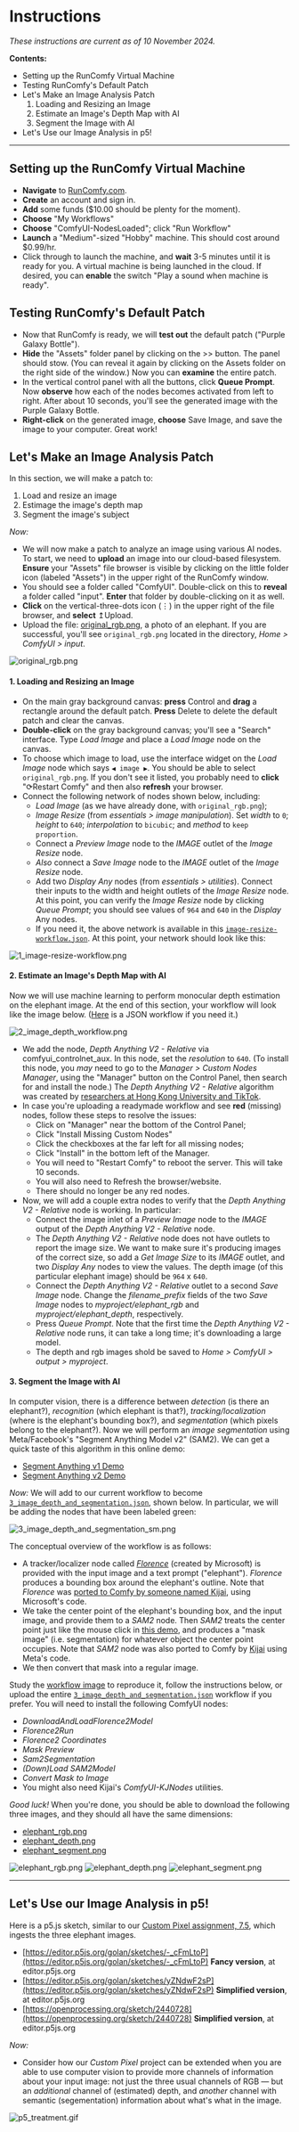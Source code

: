 
# Instructions

*These instructions are current as of 10 November 2024.*

**Contents:** 

* Setting up the RunComfy Virtual Machine
* Testing RunComfy's Default Patch
* Let's Make an Image Analysis Patch
	1. Loading and Resizing an Image
	2. Estimate an Image's Depth Map with AI
	3. Segment the Image with AI
* Let's Use our Image Analysis in p5!


---


## Setting up the RunComfy Virtual Machine

* **Navigate** to [RunComfy.com](https://www.runcomfy.com/). 
* **Create** an account and sign in. 
* **Add** some funds ($10.00 should be plenty for the moment).
* **Choose** "My Workflows" 
* **Choose** "ComfyUI-NodesLoaded"; click "Run Workflow"
* **Launch** a "Medium"-sized "Hobby" machine. This should cost around $0.99/hr.
* Click through to launch the machine, and **wait** 3-5 minutes until it is ready for you. A virtual machine is being launched in the cloud. If desired, you can **enable** the switch "Play a sound when machine is ready".

## Testing RunComfy's Default Patch

* Now that RunComfy is ready, we will **test out** the default patch ("Purple Galaxy Bottle").
* **Hide** the "Assets" folder panel by clicking on the >> button. The panel should stow. (You can reveal it again by clicking on the Assets folder on the right side of the window.) Now you can **examine** the entire patch. 
* In the vertical control panel with all the buttons, click **Queue Prompt**. Now **observe** how each of the nodes becomes activated from left to right. After about 10 seconds, you'll see the generated image with the Purple Galaxy Bottle.
* **Right-click** on the generated image, **choose** Save Image, and save the image to your computer. Great work!

## Let's Make an Image Analysis Patch

In this section, we will make a patch to: 

1. Load and resize an image
2. Estimage the image's depth map
3. Segment the image's subject

*Now:*

* We will now make a patch to analyze an image using various AI nodes. To start, we need to **upload** an image into our cloud-based filesystem. **Ensure** your "Assets" file browser is visible by clicking on the little folder icon (labeled "Assets") in the upper right of the RunComfy window. 
* You should see a folder called "ComfyUI". Double-click on this to **reveal** a folder called "input". **Enter** that folder by double-clicking on it as well.
* **Click** on the vertical-three-dots icon (⋮) in the upper right of the file browser, and **select** ↥Upload. 
* Upload the file: [original_rgb.png](input/original_rgb.png), a photo of an elephant. If you are successful, you'll see `original_rgb.png` located in the directory, *Home > ComfyUI > input*.

![original_rgb.png](input/original_rgb.png)

#### 1. Loading and Resizing an Image

* On the main gray background canvas: **press** Control and **drag** a rectangle around the default patch. **Press** Delete to delete the default patch and clear the canvas.
* **Double-click** on the gray background canvas; you'll see a "Search" interface. Type *Load Image* and place a *Load Image* node on the canvas.
* To choose which image to load, use the interface widget on the *Load Image* node which says `◀ image ▶`. You should be able to select `original_rgb.png`. If you don't see it listed, you probably need to **click** "⟳Restart Comfy" and then also **refresh** your browser.
* Connect the following network of nodes shown below, including: 
  * *Load Image* (as we have already done, with `original_rgb.png`); 
  * *Image Resize* (from *essentials > image manipulation*). Set *width* to `0`; *height* to `640`; *interpolation* to `bicubic`; and *method* to `keep proportion`.
  * Connect a *Preview Image* node to the *IMAGE* outlet of the *Image Resize* node. 
  * *Also* connect a *Save Image* node to the *IMAGE* outlet of the *Image Resize* node. 
  * Add two *Display Any* nodes (from *essentials > utilities*). Connect their inputs to the width and height outlets of the *Image Resize* node. At this point, you can verify the *Image Resize* node by clicking *Queue Prompt*; you should see values of `964` and `640` in the *Display* Any nodes. 
  * If you need it, the above network is available in this [`image-resize-workflow.json`](workflows/1_image-resize-workflow.json). At this point, your network should look like this: 
  
![1_image-resize-workflow.png](workflows/1_image-resize-workflow.png)
  
#### 2. Estimate an Image's Depth Map with AI

Now we will use machine learning to perform monocular depth estimation on the elephant image. At the end of this section, your workflow will look like the image below. ([Here](workflows/2_image_depth_workflow.json) is a JSON workflow if you need it.) 

![2_image_depth_workflow.png](workflows/2_image_depth_workflow.png)

* We add the node, *Depth Anything V2 - Relative* via comfyui_controlnet_aux. In this node, set the *resolution* to `640`. (To install this node, you *may* need to go to the *Manager > Custom Nodes Manager*, using the "Manager" button on the Control Panel, then search for and install the node.) The *Depth Anything V2 - Relative* algorithm was created by [researchers at Hong Kong University and TikTok](https://github.com/DepthAnything/Depth-Anything-V2). 
* In case you're uploading a readymade workflow and see **red** (missing) nodes, follow these steps to resolve the issues: 
	* Click on "Manager" near the bottom of the Control Panel;
	* Click "Install Missing Custom Nodes"
	* Click the checkboxes at the far left for all missing nodes; 
	* Click "Install" in the bottom left of the Manager. 
	* You will need to "Restart Comfy" to reboot the server. This will take 10 seconds. 
	* You will also need to Refresh the browser/website.
	* There should no longer be any red nodes. 
* Now, we will add a couple extra nodes to verify that the *Depth Anything V2 - Relative* node is working. In particular: 
	* Connect the image inlet of a *Preview Image* node to the *IMAGE* output of the *Depth Anything V2 - Relative* node.
	* The *Depth Anything V2 - Relative* node does not have outlets to report the image size. We want to make sure it's producing images of the correct size, so add a *Get Image Size* to its *IMAGE* outlet, and two *Display Any* nodes to view the values. The depth image (of this particular elephant image) should be `964` x `640`.
	* Connect the *Depth Anything V2 - Relative* outlet to a second *Save Image* node. Change the *filename_prefix* fields of the two *Save Image* nodes to *myproject/elephant_rgb* and *myproject/elephant_depth*, respectively. 
	* Press *Queue Prompt*. Note that the first time the *Depth Anything V2 - Relative* node runs, it can take a long time; it's downloading a large model. 
	* The depth and rgb images shold be saved to *Home > ComfyUI > output > myproject*. 

#### 3. Segment the Image with AI

In computer vision, there is a difference between *detection* (is there an elephant?), *recognition* (which elephant is that?), *tracking/localization* (where is the elephant's bounding box?), and *segmentation* (which pixels belong to the elephant?). Now we will perform an *image segmentation* using Meta/Facebook's "Segment Anything Model v2" (SAM2). We can get a quick taste of this algorithm in this online demo: 

* [Segment Anything v1 Demo](https://segment-anything.com/)
* [Segment Anything v2 Demo](https://sam2.metademolab.com/demo) 

*Now:* We will add to our current workflow to become [`3_image_depth_and_segmentation.json`](workflows/3_image_depth_and_segmentation.json), shown below. In particular, we will be adding the nodes that have been labeled green:

![3_image_depth_and_segmentation_sm.png](workflows/3_image_depth_and_segmentation_sm.png)

The conceptual overview of the workflow is as follows: 

* A tracker/localizer node called [*Florence*](https://www.microsoft.com/en-us/research/project/projectflorence/) (created by Microsoft) is provided with the input image and a text prompt ("elephant"). *Florence* produces a bounding box around the elephant's outline. Note that *Florence* was [ported to Comfy by someone named Kijai](https://github.com/kijai/ComfyUI-Florence2), using Microsoft's code.
* We take the center point of the elephant's bounding box, and the input image, and provide them to a *SAM2* node. Then *SAM2* treats the center point just like the mouse click in [this demo](https://segment-anything.com/), and produces a "mask image" (i.e. segmentation) for whatever object the center point occupies. Note that *SAM2* node was also ported to Comfy by [Kijai](https://github.com/kijai/ComfyUI-segment-anything-2) using Meta's code.
* We then convert that mask into a regular image.

Study the [workflow image](workflows/3_image_depth_and_segmentation_sm.png) to reproduce it, follow the instructions below, or upload the entire [`3_image_depth_and_segmentation.json`](workflows/3_image_depth_and_segmentation.json) workflow if you prefer. You will need to install the following ComfyUI nodes: 

* *DownloadAndLoadFlorence2Model* 
* *Florence2Run*
* *Florence2 Coordinates*
* *Mask Preview*
* *Sam2Segmentation*
* *(Down)Load SAM2Model*
* *Convert Mask to Image*
* You might also need Kijai's *ComfyUI-KJNodes* utilities.

*Good luck!* When you're done, you should be able to download the following three images, and they should all have the same dimensions: 

* [elephant_rgb.png](output/elephant_rgb.png)
* [elephant_depth.png](output/elephant_depth.png)* [elephant_segment.png](output/elephant_segment.png)

![elephant_rgb.png](output/elephant_rgb.png)
![elephant_depth.png](output/elephant_depth.png)
![elephant_segment.png](output/elephant_segment.png)

---

## Let's Use our Image Analysis in p5!

Here is a p5.js sketch, similar to our [Custom Pixel assignment, 7.5](https://github.com/golanlevin/60-212/blob/main/2024/assignments/assignment_7b.md#75-custom-pixel-camera-color-nested-iteration), which ingests the three elephant images. 

* [https://editor.p5js.org/golan/sketches/-_cFmLtoP](https://editor.p5js.org/golan/sketches/-_cFmLtoP) **Fancy version**, at editor.p5js.org
* [https://editor.p5js.org/golan/sketches/yZNdwF2sP](https://editor.p5js.org/golan/sketches/yZNdwF2sP) **Simplified version**, at editor.p5js.org
* [https://openprocessing.org/sketch/2440728](https://openprocessing.org/sketch/2440728) **Simplified version**, at editor.p5js.org

*Now:*

* Consider how our *Custom Pixel* project can be extended when you are able to use computer vision to provide more channels of information about your input image: not just the three usual channels of RGB — but an *additional* channel of (estimated) depth, and *another* channel with semantic (segementation) information about what's what in the image.

![p5_treatment.gif](p5_treatment.gif)



